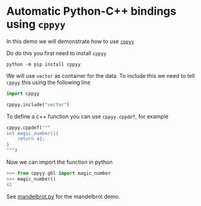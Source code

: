 # Automatic Python-C++ bindings using `cppyy`

In this demo we will demonstrate how to use [`cppyy`](https://cppyy.readthedocs.io/en/latest/index.html)

Do do this you first need to install `cppyy`
```
python -m pip install cppyy
```

We will use `vector` as container for the data. To include this we need to tell `cppyy` this using the following line
```python
import cppyy

cppyy.include("vector")
```

To define a c++ function you can use `cppyy.cppdef`, for example

```python
cppyy.cppdef("""
int magic_number(){
    return 42;
}
""")
```
Now we can import the function in python
```python
>>> from cppyy.gbl import magic_number
>>> magic_number()
42
```
See [mandelbrot.py](mandelbrot.py) for the mandelbrot demo.
